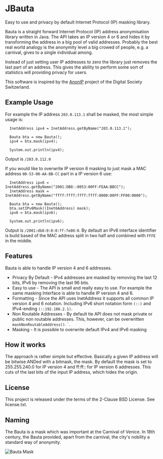 # JBauta
Easy to use and privacy by default Internet Protocol (IP) masking library.

Bauta is a straight forward Internet Protocol (IP) address anonymisation library written in Java. The API takes an IP version 4 or 6 and hides it by transforming the address in a big pool of valid addresses. Probably the best real world analogy is the anonymity level a big crowed of people, e.g. a carnival, gives to a single individual among.

Instead of just setting user IP addresses to zero the library just removes the last part of an address. This gives the ability to perform some sort of statistics will providing privacy for users.

This software is inspired by the [AnonIP](https://github.com/DigitaleGesellschaft/Anonip) project of the Digital Society Switzerland.


## Example Usage

For example the IP address `203.0.113.1` shall be masked, the most simple usage is:
```
  InetAddress ipv4 = InetAddress.getByName("203.0.113.1");

  Bauta bta = new Bauta();
  ipv4 = bta.mask(ipv4);

  System.out.println(ipv4);
```

Output is `/203.0.112.0`


If you would like to overwrite IP version 6 masking to just mask a MAC address `00-53-00-AA-BB-CC` part in a IP version 6 use:
```
  InetAddress ipv6 = InetAddress.getByName("2001:DB8::0053:00FF:FEAA:BBCC");
  InetAddress mask = InetAddress.getByName("ffff:ffff:ffff:ffff:0000:00FF:FF00:0000");

  Bauta bta = new Bauta();
  bta.setIPv6Mask((Inet6Address) mask);
  ipv6 = bta.mask(ipv6);

  System.out.println(ipv6);
```

Output is `/2001:db8:0:0:0:ff:fe00:0`.
By default an IPv6 interface identifier is build based of the MAC address split in two half and combined with `FFFE` in the middle.

## Features

Bauta is able to handle IP version 4 and 6 addresses.
  * Privacy By Default - IPv4 addresses are masked by removing the last 12 bits, IPv6 by removing the last 96 bits.
  * Easy to use - The API is small and really easy to use. For example the same masking Interface is able to handle IP version 4 and 6.
  * Formatting - Since the API uses InetAddress it supports all common IP version 4 and 6 notation. Including IPv6 short notation form `(::)` and IPv4-ending `(::192.186.2.1)`.
  * Non Routable Addresses - By default tie API does not mask private or public non routable addresses. This, however, can be overwritten `maskNonRoutableAddress()`.                                                                                                                                               `.
  * Masking - It is possible to overwrite default IPv4 and IPv6 masking

## How it works
The approach is rather simple but effective. Basically a given IP address will be bitwise ANDed with a bitmask, the mask. By default the mask is set to 255.255.240.0 for IP version 4 and ff:ff:: for IP version 6 addresses. This cuts of the last bits of the input IP address, which hides the origin.

## License
This project is released under the terms of the 2-Clause BSD License. See license.txt.

## Naming
The Bauta is a mask which was important at the Carnival of Venice. In 18th century, the Bauta provided, apart from the carnival, the city's nobility a standard way of anonymity.

![Bauta Mask](https://upload.wikimedia.org/wikipedia/commons/thumb/e/e6/Maschere_veneziane_-_Ba%C3%B9ta.jpg/189px-Maschere_veneziane_-_Ba%C3%B9ta.jpg)

